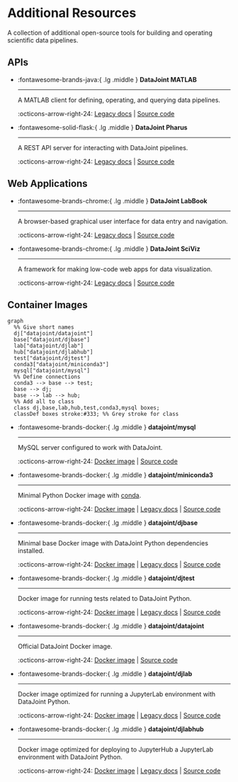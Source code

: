 # Additional Resources

A collection of additional open-source tools for building and operating scientific data pipelines.

## APIs

<div class="grid cards" markdown>

-   :fontawesome-brands-java:{ .lg .middle } **DataJoint MATLAB**

    ---

    A MATLAB client for defining, operating, and querying data pipelines.

    :octicons-arrow-right-24: [Legacy docs](https://docs.datajoint.org/matlab/) | 
    [Source code](https://github.com/datajoint/datajoint-matlab)

-   :fontawesome-solid-flask:{ .lg .middle } **DataJoint Pharus**

    ---

    A REST API server for interacting with DataJoint pipelines.

    :octicons-arrow-right-24: [Legacy docs](https://datajoint.com/docs/core/pharus) | 
    [Source code](https://github.com/datajoint/pharus/)
 
</div>

## Web Applications

<div class="grid cards" markdown>

-   :fontawesome-brands-chrome:{ .lg .middle } **DataJoint LabBook**

    ---

    A browser-based graphical user interface for data entry and navigation. 

    :octicons-arrow-right-24: [Legacy 
    docs](https://datajoint.com/docs/core/datajoint-labbook/) | 
    [Source code](https://github.com/datajoint/datajoint-labbook/)

-   :fontawesome-brands-chrome:{ .lg .middle } **DataJoint SciViz**

    ---

    A framework for making low-code web apps for data visualization.

    :octicons-arrow-right-24: [Legacy docs](https://datajoint.com/docs/core/sci-viz/) | 
    [Source code](https://github.com/datajoint/sci-viz)

</div>

## Container Images

``` mermaid
graph
  %% Give short names
  dj["datajoint/datajoint"]
  base["datajoint/djbase"]
  lab["datajoint/djlab"]
  hub["datajoint/djlabhub"]
  test["datajoint/djtest"]
  conda3["datajoint/miniconda3"]
  mysql["datajoint/mysql"]
  %% Define connections
  conda3 --> base --> test;
  base --> dj;
  base --> lab --> hub;
  %% Add all to class
  class dj,base,lab,hub,test,conda3,mysql boxes;
  classDef boxes stroke:#333; %% Grey stroke for class
```
<div class="grid cards" markdown>

-   :fontawesome-brands-docker:{ .lg .middle } **datajoint/mysql**

    ---
    MySQL server configured to work with DataJoint.

    :octicons-arrow-right-24: [Docker 
    image](https://hub.docker.com/r/datajoint/mysql) | 
    [Source code](https://github.com/datajoint/mysql-docker)

-   :fontawesome-brands-docker:{ .lg .middle } **datajoint/miniconda3**

    ---

    Minimal Python Docker image with [conda](https://docs.conda.io/en/latest/).

    :octicons-arrow-right-24: [Docker
    image](https://hub.docker.com/r/datajoint/miniconda3) | 
    [Legacy docs](https://datajoint.github.io/miniconda3-docker/) | 
    [Source code](https://github.com/datajoint/miniconda3-docker)

-   :fontawesome-brands-docker:{ .lg .middle } **datajoint/djbase**

    ---

    Minimal base Docker image with DataJoint Python dependencies installed. 

    :octicons-arrow-right-24: [Docker 
    image](https://hub.docker.com/r/datajoint/djbase) | 
    [Legacy docs](https://datajoint.github.io/djbase-docker/) | 
    [Source code](https://github.com/datajoint/djbase-docker)

-   :fontawesome-brands-docker:{ .lg .middle } **datajoint/djtest**

    ---

    Docker image for running tests related to DataJoint Python. 

    :octicons-arrow-right-24: [Docker 
    image](https://hub.docker.com/r/datajoint/djtest) | 
    [Legacy docs](https://datajoint.github.io/djtest-docker/) | 
    [Source code](https://github.com/datajoint/djtest-docker)

-   :fontawesome-brands-docker:{ .lg .middle } **datajoint/datajoint**

    ---

    Official DataJoint Docker image.

    :octicons-arrow-right-24: [Docker
    image](https://hub.docker.com/r/datajoint/datajoint) | 
    [Source code](https://github.com/datajoint/datajoint-python)

-   :fontawesome-brands-docker:{ .lg .middle } **datajoint/djlab**

    ---

    Docker image optimized for running a JupyterLab environment with DataJoint Python. 

    :octicons-arrow-right-24: [Docker 
    image](https://hub.docker.com/r/datajoint/djlab) | 
    [Legacy docs](https://datajoint.github.io/djlab-docker/) | 
    [Source code](https://github.com/datajoint/djlab-docker)

-   :fontawesome-brands-docker:{ .lg .middle } **datajoint/djlabhub**

    ---

    Docker image optimized for deploying to JupyterHub a JupyterLab environment with 
    DataJoint Python. 

    :octicons-arrow-right-24: [Docker 
    image](https://hub.docker.com/r/datajoint/djlabhub) | 
    [Legacy docs](https://datajoint.github.io/djlabhub-docker/) | 
    [Source code](https://github.com/datajoint/djlabhub-docker)

</div>
